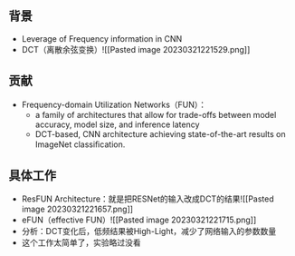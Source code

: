 ## 背景
- Leverage of  Frequency information in CNN
- DCT（离散余弦变换）![[Pasted image 20230321221529.png]]
## 贡献
- Frequency-domain Utilization Networks（FUN）：
	- a family of architectures that allow for trade-offs between model accuracy, model size, and inference latency
	- DCT-based, CNN architecture achieving state-of-the-art results on ImageNet classiﬁcation.
## 具体工作
- ResFUN Architecture：就是把RESNet的输入改成DCT的结果![[Pasted image 20230321221657.png]]
- eFUN（effective FUN）![[Pasted image 20230321221715.png]]
- 分析：DCT变化后，低频结果被High-Light，减少了网络输入的参数数量
- 这个工作太简单了，实验略过没看